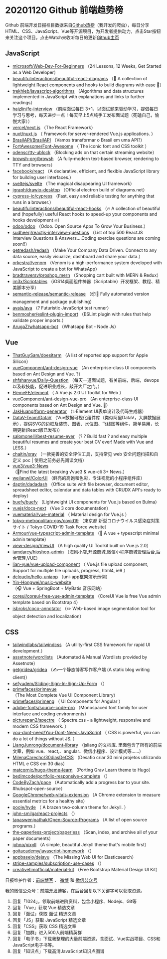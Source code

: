 # 20201120 Github 前端趋势榜

Github 前端开发日报栏目数据来自[Github热榜](https://github.qdkfweb.cn/)（我开发的爬虫），每日分享HTML、CSS、JavaScript、Vue等开源项目，为开发者提供动力，点击Star按钮来关注这个项目，点击Watch来收听每日的更新[Github主页](https://github.com/kujian/githubTrending)
## JavaScript

* [microsoft/Web-Dev-For-Beginners](https://github.com/microsoft/Web-Dev-For-Beginners) （24 Lessons, 12 Weeks, Get Started as a Web Developer）
* [beautifulinteractions/beautiful-react-diagrams](https://github.com/beautifulinteractions/beautiful-react-diagrams) （&#x1f48e; A collection of lightweight React components and hooks to build diagrams with ease &#x1f48e;）
* [trekhleb/javascript-algorithms](https://github.com/trekhleb/javascript-algorithms) （Algorithms and data structures implemented in JavaScript with explanations and links to further readings）
* [haizlin/fe-interview](https://github.com/haizlin/fe-interview) （前端面试每日 3+1，以面试题来驱动学习，提倡每日学习与思考，每天进步一点！每天早上5点纯手工发布面试题（死磕自己，愉悦大家））
* [vercel/next.js](https://github.com/vercel/next.js) （The React Framework）
* [nuxt/nuxt.js](https://github.com/nuxt/nuxt.js) （
        Framework for server-rendered Vue.js applications.
      ）
* [BrasilAPI/BrasilAPI](https://github.com/BrasilAPI/BrasilAPI) （Vamos transformar o Brasil em uma API?）
* [FortAwesome/Font-Awesome](https://github.com/FortAwesome/Font-Awesome) （
        The iconic font and CSS toolkit
      ）
* [odensc/ttv-ublock](https://github.com/odensc/ttv-ublock) （Blocking ads on that certain streaming website）
* [browsh-org/browsh](https://github.com/browsh-org/browsh) （A fully-modern text-based browser, rendering to TTY and browsers）
* [facebook/react](https://github.com/facebook/react) （A declarative, efficient, and flexible JavaScript library for building user interfaces.）
* [sveltejs/svelte](https://github.com/sveltejs/svelte) （The magical disappearing UI framework）
* [jgraph/drawio-desktop](https://github.com/jgraph/drawio-desktop) （Official electron build of diagrams.net）
* [cypress-io/cypress](https://github.com/cypress-io/cypress) （Fast, easy and reliable testing for anything that runs in a browser.）
* [beautifulinteractions/beautiful-react-hooks](https://github.com/beautifulinteractions/beautiful-react-hooks) （&#x1f525; A collection of beautiful and (hopefully) useful React hooks to speed-up your components and hooks development &#x1f525;）
* [odoo/odoo](https://github.com/odoo/odoo) （Odoo. Open Source Apps To Grow Your Business.）
* [sudheerj/reactjs-interview-questions](https://github.com/sudheerj/reactjs-interview-questions) （List of top 500 ReactJS Interview Questions &amp; Answers....Coding exercise questions are coming soon!!）
* [getredash/redash](https://github.com/getredash/redash) （Make Your Company Data Driven. Connect to any data source, easily visualize, dashboard and share your data.）
* [orkestral/venom](https://github.com/orkestral/venom) （Venom is a high-performance system developed with JavaScript to create a bot for WhatsApp）
* [bradtraversy/proshop_mern](https://github.com/bradtraversy/proshop_mern) （Shopping cart built with MERN &amp; Redux）
* [im3x/Scriptables](https://github.com/im3x/Scriptables) （iOS14桌面组件神器（Scriptable）开发框架、教程、精美脚本分享）
* [semantic-release/semantic-release](https://github.com/semantic-release/semantic-release) （&#x1f4e6;&#x1f680; Fully automated version management and package publishing）
* [avajs/ava](https://github.com/avajs/ava) （? Futuristic JavaScript test runner）
* [benmosher/eslint-plugin-import](https://github.com/benmosher/eslint-plugin-import) （ESLint plugin with rules that help validate proper imports.）
* [ArugaZ/whatsapp-bot](https://github.com/ArugaZ/whatsapp-bot) （Whatsapp Bot - Node Js）

## Vue

* [ThatGuySam/doesitarm](https://github.com/ThatGuySam/doesitarm) （A list of reported app support for Apple Silicon）
* [vueComponent/ant-design-vue](https://github.com/vueComponent/ant-design-vue) （An enterprise-class UI components based on Ant Design and Vue. ?）
* [shfshanyue/Daily-Question](https://github.com/shfshanyue/Daily-Question) （每天一道面试题，有关前端，后端，devops以及软技能，促进职业成长，敲开大厂之门。）
* [ElemeFE/element](https://github.com/ElemeFE/element) （
        A Vue.js 2.0 UI Toolkit for Web
      ）
* [vueComponent/ant-design-vue-pro](https://github.com/vueComponent/ant-design-vue-pro) （An enterprise-class UI components based on Ant Design and Vue. &#x1f41c;）
* [JakHuang/form-generator](https://github.com/JakHuang/form-generator) （✨Element UI表单设计及代码生成器）
* [DataV-Team/DataV](https://github.com/DataV-Team/DataV) （Vue数据可视化组件库（类似阿里DataV，大屏数据展示），提供SVG的边框及装饰、图表、水位图、飞线图等组件，简单易用，长期更新(React版已发布)）
* [salomonelli/best-resume-ever](https://github.com/salomonelli/best-resume-ever) （? ? Build fast ? and easy multiple beautiful resumes and create your best CV ever! Made with Vue and LESS.）
* [chaitin/xray](https://github.com/chaitin/xray) （一款完善的安全评估工具，支持常见 web 安全问题扫描和自定义 poc | 使用之前务必先阅读文档）
* [vue3/vue3-News](https://github.com/vue3/vue3-News) （&#x1f3af;Find the latest breaking √vue3 &amp; vue-cli 3+ News.）
* [weilanwl/ColorUI](https://github.com/weilanwl/ColorUI) （鲜亮的高饱和色彩，专注视觉的小程序组件库）
* [daptin/dadadash](https://github.com/daptin/dadadash) （Office suite with file browser, document editor, spreadsheet editor, calendar and data tables with CRUDX API's ready to deploy）
* [buefy/buefy](https://github.com/buefy/buefy) （Lightweight UI components for Vue.js based on Bulma）
* [vuejs/docs-next](https://github.com/vuejs/docs-next) （Vue 3 core documentation）
* [vuematerial/vue-material](https://github.com/vuematerial/vue-material) （
        Material design for Vue.js
      ）
* [tokyo-metropolitan-gov/covid19](https://github.com/tokyo-metropolitan-gov/covid19) （東京都 新型コロナウイルス感染症対策サイト / Tokyo COVID-19 Task Force website）
* [Armour/vue-typescript-admin-template](https://github.com/Armour/vue-typescript-admin-template) （&#x1f596; A vue + typescript minimal admin template）
* [view-design/ViewUI](https://github.com/view-design/ViewUI) （A high quality UI Toolkit built on Vue.js 2.0）
* [iamdarcy/hioshop-admin](https://github.com/iamdarcy/hioshop-admin) （海风小店,开源商城,微信小程序商城管理后台,后台管理,VUE）
* [lian-yue/vue-upload-component](https://github.com/lian-yue/vue-upload-component) （
        Vue.js file upload component, Support for multiple file uploads, progress, html4, ie9
      ）
* [dcloudio/hello-uniapp](https://github.com/dcloudio/hello-uniapp) （uni-app框架演示示例）
* [Yin-Hongwei/music-website](https://github.com/Yin-Hongwei/music-website) （&#x1f3a7; Vue + SpringBoot + MyBatis 音乐网站）
* [coreui/coreui-free-vue-admin-template](https://github.com/coreui/coreui-free-vue-admin-template) （CoreUI Vue is free Vue admin template based on Bootstrap 4）
* [jsbroks/coco-annotator](https://github.com/jsbroks/coco-annotator) （✏️ Web-based image segmentation tool for object detection and localization）

## CSS

* [tailwindlabs/tailwindcss](https://github.com/tailwindlabs/tailwindcss) （A utility-first CSS framework for rapid UI development.）
* [assetnote/wordlists](https://github.com/assetnote/wordlists) （Automated &amp; Manual Wordlists provided by Assetnote）
* [getgridea/gridea](https://github.com/getgridea/gridea) （✍️一个静态博客写作客户端 (A static blog writing client)）
* [sefyudem/Sliding-Sign-In-Sign-Up-Form](https://github.com/sefyudem/Sliding-Sign-In-Sign-Up-Form) （）
* [primefaces/primevue](https://github.com/primefaces/primevue) （The Most Complete Vue UI Component Library）
* [primefaces/primeng](https://github.com/primefaces/primeng) （
        UI Components for Angular
      ）
* [adobe-fonts/source-code-pro](https://github.com/adobe-fonts/source-code-pro) （Monospaced font family for user interface and coding environments）
* [picturepan2/spectre](https://github.com/picturepan2/spectre) （
        Spectre.css - a lightweight, responsive and modern CSS framework.
      ）
* [you-dont-need/You-Dont-Need-JavaScript](https://github.com/you-dont-need/You-Dont-Need-JavaScript) （
        CSS is powerful, you can do a lot of things without JS.
      ）
* [LiangJunrong/document-library](https://github.com/LiangJunrong/document-library) （jsliang 的文档库. 里面包含了所有的前端文章，例如 vue、react,、angular、微信小程序、设计模式等……）
* [MilenaCarecho/30diasDeCSS](https://github.com/MilenaCarecho/30diasDeCSS) （Desafio criar 30 mini projetos utilizando HTML e CSS em 30 dias）
* [matcornic/hugo-theme-learn](https://github.com/matcornic/hugo-theme-learn) （Porting Grav Learn theme to Hugo）
* [bedimcode/portfolio-responsive-complete](https://github.com/bedimcode/portfolio-responsive-complete) （）
* [CodeByZach/pace](https://github.com/CodeByZach/pace) （Automatically add a progress bar to your site. #hubspot-open-source）
* [GoogleChrome/web-vitals-extension](https://github.com/GoogleChrome/web-vitals-extension) （A Chrome extension to measure essential metrics for a healthy site）
* [poole/hyde](https://github.com/poole/hyde) （
        A brazen two-column theme for Jekyll.
      ）
* [john-smilga/react-projects](https://github.com/john-smilga/react-projects) （）
* [tapaswenipathak/Open-Source-Programs](https://github.com/tapaswenipathak/Open-Source-Programs) （A list of open source programs.）
* [the-paperless-project/paperless](https://github.com/the-paperless-project/paperless) （Scan, index, and archive all of your paper documents）
* [johno/pixyll](https://github.com/johno/pixyll) （A simple, beautiful Jekyll theme that's mobile first）
* [goitacademy/javascript-homework](https://github.com/goitacademy/javascript-homework) （）
* [appbaseio/dejavu](https://github.com/appbaseio/dejavu) （The Missing Web UI for Elasticsearch）
* [stripe-samples/subscription-use-cases](https://github.com/stripe-samples/subscription-use-cases) （）
* [creativetimofficial/material-kit](https://github.com/creativetimofficial/material-kit) （Free Bootstrap Material Design UI Kit）


日报维护作者：[前端博客](https://qdkfweb.cn/) 、 [微博](https://qdkfweb.cn/go/weibo) 和 [微信公众号](https://open.weixin.qq.com/qr/code?username=caibaojian_com)

我的微信公众号：[前端开发博客](https://open.weixin.qq.com/qr/code?username=caibaojian_com)，在后台回复以下关键字可以获取资源。

1. 回复「1024」，领取前端进阶资料，包含小程序、Nodejs、Git等
2. 回复「Vue」获取 Vue 精选文章
3. 回复「面试」获取 面试 精选文章
4. 回复「JS」获取 JavaScript 精选文章
5. 回复「CSS」获取 CSS 精选文章
6. 回复「加群」进入500人前端精英群
7. 回复「电子书」下载我整理的大量前端资源，含面试、Vue实战项目、CSS和JavaScript电子书等。
8. 回复「知识点」下载高清JavaScript知识点图谱